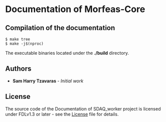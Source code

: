 # Documentation of Morfeas-Core

## Compilation of the documentation
```
$ make tree
$ make -j$(nproc)
```
The executable binaries located under the **./build** directory.

## Authors
* **Sam Harry Tzavaras** - *Initial work*

## License
The source code of the Documentation of SDAQ_worker project is licensed under FDLv1.3 or later - see the [License](../../fdl-1.3.md) file for details.



